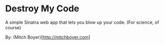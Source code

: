 # Destroy My Code

A simple Sinatra web app that lets you blow up your code. (For science, of course)

By: (Mitch Boyer)[http://mitchboyer.com]